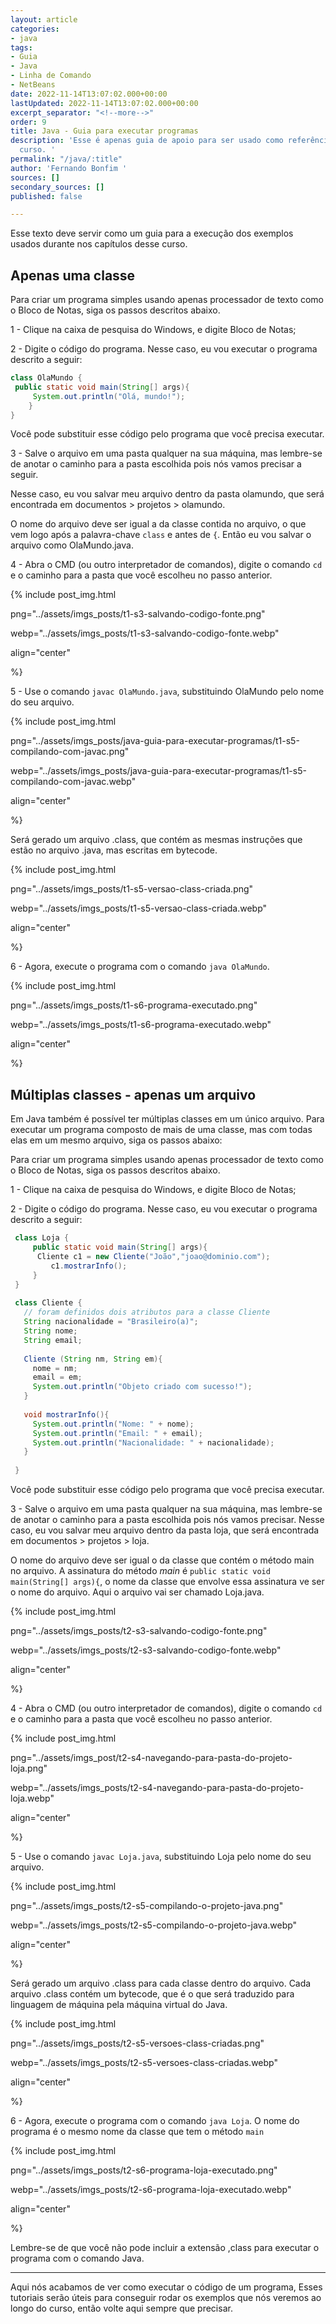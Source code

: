 ```yaml
---
layout: article
categories:
- java
tags:
- Guia
- Java
- Linha de Comando
- NetBeans
date: 2022-11-14T13:07:02.000+00:00
lastUpdated: 2022-11-14T13:07:02.000+00:00
excerpt_separator: "<!--more-->"
order: 9
title: Java - Guia para executar programas
description: 'Esse é apenas guia de apoio para ser usado como referência durante o
  curso. '
permalink: "/java/:title"
author: 'Fernando Bonfim '
sources: []
secondary_sources: []
published: false

---
```

Esse texto deve servir como um guia para a execução dos exemplos usados durante nos capítulos desse curso.

## Apenas uma classe

Para criar um programa simples usando apenas processador de texto como o Bloco de Notas, siga os passos descritos abaixo.

1 - Clique na caixa de pesquisa do Windows, e digite Bloco de Notas;

2 - Digite o código do programa. Nesse caso, eu vou executar o programa descrito a seguir:

```java
class OlaMundo {
 public static void main(String[] args){
     System.out.println("Olá, mundo!");
    }
}
```

Você pode substituir esse código pelo programa que você precisa executar.

3 - Salve o arquivo em uma pasta qualquer na sua máquina, mas lembre-se de anotar o caminho para a pasta escolhida pois nós vamos precisar a seguir.

Nesse caso, eu vou salvar meu arquivo dentro da pasta olamundo, que será encontrada em documentos > projetos > olamundo.

O nome do arquivo deve ser igual a da classe contida no arquivo, o que vem logo após a palavra-chave `class` e antes de `{`. Então eu vou salvar o arquivo como OlaMundo.java.

4 - Abra o CMD (ou outro interpretador de comandos), digite o comando `cd` e o caminho para a pasta que você escolheu no passo anterior.

{% include post_img.html 

png="../assets/imgs_posts/t1-s3-salvando-codigo-fonte.png"

webp="../assets/imgs_posts/t1-s3-salvando-codigo-fonte.webp"

align="center"

%}

5 - Use o comando `javac OlaMundo.java`, substituindo OlaMundo pelo nome do seu arquivo.

{% include post_img.html 

png="../assets/imgs_posts/java-guia-para-executar-programas/t1-s5-compilando-com-javac.png"

webp="../assets/imgs_posts/java-guia-para-executar-programas/t1-s5-compilando-com-javac.webp"

align="center"

%}

Será gerado um arquivo .class, que contém as mesmas instruções que estão no arquivo .java, mas escritas em bytecode.

{% include post_img.html 

png="../assets/imgs_posts/t1-s5-versao-class-criada.png"

webp="../assets/imgs_posts/t1-s5-versao-class-criada.webp"

align="center"

%}

6 - Agora, execute o programa com o comando `java OlaMundo`.

{% include post_img.html 

png="../assets/imgs_posts/t1-s6-programa-executado.png"

webp="../assets/imgs_posts/t1-s6-programa-executado.webp"

align="center"

%}

## Múltiplas classes - apenas um arquivo

Em Java também é possível ter múltiplas classes em um único arquivo. Para executar um programa composto de mais de uma classe, mas com todas elas em um mesmo arquivo, siga os passos abaixo:

Para criar um programa simples usando apenas processador de texto como o Bloco de Notas, siga os passos descritos abaixo.

1 - Clique na caixa de pesquisa do Windows, e digite Bloco de Notas;

2 - Digite o código do programa. Nesse caso, eu vou executar o programa descrito a seguir:

```java
 class Loja {
     public static void main(String[] args){
      Cliente c1 = new Cliente("João","joao@dominio.com");
         c1.mostrarInfo();
     }
 }
    
 class Cliente {
   // foram definidos dois atributos para a classe Cliente
   String nacionalidade = "Brasileiro(a)";
   String nome;
   String email;
      
   Cliente (String nm, String em){
     nome = nm;
     email = em;
     System.out.println("Objeto criado com sucesso!");
   }
      
   void mostrarInfo(){
     System.out.println("Nome: " + nome);
     System.out.println("Email: " + email);
     System.out.println("Nacionalidade: " + nacionalidade);
   }
     
 }
```
Você pode substituir esse código pelo programa que você precisa executar.

3 - Salve o arquivo em uma pasta qualquer na sua máquina, mas lembre-se de anotar o caminho para a pasta escolhida pois nós vamos precisar. Nesse caso, eu vou salvar meu arquivo dentro da pasta loja, que será encontrada em documentos > projetos > loja.

O nome do arquivo deve ser igual o da classe que contém o método main no arquivo. A assinatura do método _main_ é `public static void main(String[] args){`, o nome da classe que envolve essa assinatura ve ser o nome do arquivo. Aqui o arquivo vai ser chamado Loja.java.

{% include post_img.html 

png="../assets/imgs_posts/t2-s3-salvando-codigo-fonte.png"

webp="../assets/imgs_posts/t2-s3-salvando-codigo-fonte.webp"

align="center"

%}

4 - Abra o CMD (ou outro interpretador de comandos), digite o comando `cd` e o caminho para a pasta que você escolheu no passo anterior.

{% include post_img.html 

png="../assets/imgs_post/t2-s4-navegando-para-pasta-do-projeto-loja.png"

webp="../assets/imgs_posts/t2-s4-navegando-para-pasta-do-projeto-loja.webp"

align="center"

%}

5 - Use o comando `javac Loja.java`, substituindo Loja pelo nome do seu arquivo.

{% include post_img.html 

png="../assets/imgs_posts/t2-s5-compilando-o-projeto-java.png"

webp="../assets/imgs_posts/t2-s5-compilando-o-projeto-java.webp"

align="center"

%}

Será gerado um arquivo .class para cada classe dentro do arquivo. Cada arquivo .class contém um bytecode, que é o que será traduzido para  linguagem de máquina pela máquina virtual do Java.

{% include post_img.html 

png="../assets/imgs_posts/t2-s5-versoes-class-criadas.png"

webp="../assets/imgs_posts/t2-s5-versoes-class-criadas.webp"

align="center"

%}

6 - Agora, execute o programa com o comando `java Loja`. O nome do programa é o mesmo nome da classe que tem o método `main` 

{% include post_img.html 

png="../assets/imgs_posts/t2-s6-programa-loja-executado.png"

webp="../assets/imgs_posts/t2-s6-programa-loja-executado.webp"

align="center"

%}

Lembre-se de que você não pode incluir a extensão ,class para executar o programa com o comando Java. 

***

Aqui nós acabamos de ver como executar o código de um programa, Esses tutoriais serão úteis para conseguir rodar os exemplos que nós veremos ao longo do curso, então volte aqui sempre que precisar.